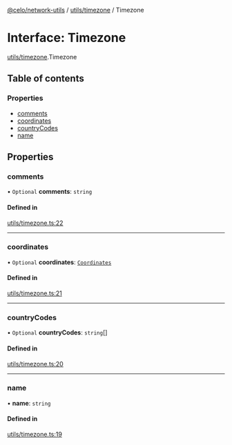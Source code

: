[@celo/network-utils](../README.md) / [utils/timezone](../modules/utils_timezone.md) / Timezone

# Interface: Timezone

[utils/timezone](../modules/utils_timezone.md).Timezone

## Table of contents

### Properties

- [comments](utils_timezone.Timezone.md#comments)
- [coordinates](utils_timezone.Timezone.md#coordinates)
- [countryCodes](utils_timezone.Timezone.md#countrycodes)
- [name](utils_timezone.Timezone.md#name)

## Properties

### comments

• `Optional` **comments**: `string`

#### Defined in

[utils/timezone.ts:22](https://github.com/celo-org/developer-tooling/blob/master/packages/sdk/network-utils/src/utils/timezone.ts#L22)

___

### coordinates

• `Optional` **coordinates**: [`Coordinates`](utils_timezone.Coordinates.md)

#### Defined in

[utils/timezone.ts:21](https://github.com/celo-org/developer-tooling/blob/master/packages/sdk/network-utils/src/utils/timezone.ts#L21)

___

### countryCodes

• `Optional` **countryCodes**: `string`[]

#### Defined in

[utils/timezone.ts:20](https://github.com/celo-org/developer-tooling/blob/master/packages/sdk/network-utils/src/utils/timezone.ts#L20)

___

### name

• **name**: `string`

#### Defined in

[utils/timezone.ts:19](https://github.com/celo-org/developer-tooling/blob/master/packages/sdk/network-utils/src/utils/timezone.ts#L19)
